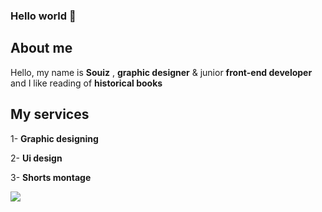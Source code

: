 ### Hello world 👋

## About me
 
Hello, my name is **Souiz** , 
**graphic designer** & junior **front-end developer** and I like reading of **historical books**

 ## My services 

1- **Graphic designing**

2- **Ui design**

3- **Shorts montage**

<img src= "https://cdn.discordapp.com/attachments/952642313769852928/1018196844746125393/IMG_5732.jpg"> 


